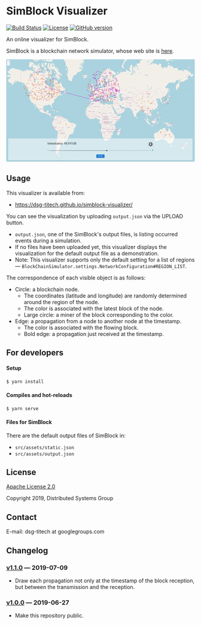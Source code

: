 SimBlock Visualizer
===

[![Build Status](https://travis-ci.com/dsg-titech/simblock-visualizer.svg?branch=master)](https://travis-ci.com/dsg-titech/simblock-visualizer)
[![License](https://img.shields.io/badge/License-Apache%202.0-blue.svg)](https://opensource.org/licenses/Apache-2.0)
[![GitHub version](https://badge.fury.io/gh/dsg-titech%2Fsimblock-visualizer.svg)](https://badge.fury.io/gh/dsg-titech%2Fsimblock-visualizer)

An online visualizer for SimBlock.

SimBlock is a blockchain network simulator, whose web site is [here](https://dsg-titech.github.io/simblock/).

![](/public/screenshot.png)

## Usage

This visualizer is available from:
- https://dsg-titech.github.io/simblock-visualizer/

You can see the visualization by uploading `output.json` via the UPLOAD button.
- `output.json`, one of the SimBlock's output files, is listing occurred events during a simulation.
- If no files have been uploaded yet, this visualizer displays the visualization for the default output file as a demonstration.
- Note: This visualizer supports only the default setting for a list of regions ― `BlockChainSimulator.settings.NetworkConfiguration#REGION_LIST`.

The correspondence of each visible object is as follows:
- Circle: a blockchain node.
    - The coordinates (latitude and longitude) are randomly determined around the region of the node.
    - The color is associated with the latest block of the node.
    - Large circle: a miner of the block corresponding to the color.
- Edge: a propagation from a node to another node at the timestamp.
    - The color is associated with the flowing block.
    - Bold edge: a propagation just received at the timestamp.

## For developers

#### Setup

```sh
$ yarn install
```

#### Compiles and hot-reloads

```sh
$ yarn serve
```

#### Files for SimBlock

There are the default output files of SimBlock in:
- `src/assets/static.json`
- `src/assets/output.json`

## License

[Apache License 2.0](LICENSE)

Copyright 2019, Distributed Systems Group

## Contact

E-mail: dsg-titech at googlegroups.com

## Changelog

### [v1.1.0](https://github.com/dsg-titech/simblock-visualizer/tree/v1.1.0) ― 2019-07-09

- Draw each propagation not only at the timestamp of the block reception, but between the transmission and the reception.

### [v1.0.0](https://github.com/dsg-titech/simblock-visualizer/tree/v1.0.0) ― 2019-06-27

- Make this repository public.
